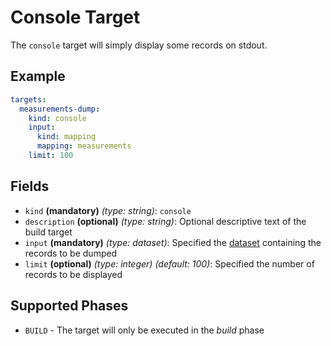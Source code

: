 # Console Target

The `console` target will simply display some records on stdout.

## Example
```yaml
targets:
  measurements-dump:
    kind: console
    input:
      kind: mapping
      mapping: measurements
    limit: 100
```

## Fields

* `kind` **(mandatory)** *(type: string)*: `console`
* `description` **(optional)** *(type: string)*:
Optional descriptive text of the build target
* `input` **(mandatory)** *(type: dataset)*:
Specified the [dataset](../dataset/index.md) containing the records to be dumped 
* `limit` **(optional)** *(type: integer)* *(default: 100)*: 
Specified the number of records to be displayed

## Supported Phases
* `BUILD` - The target will only be executed in the *build* phase
